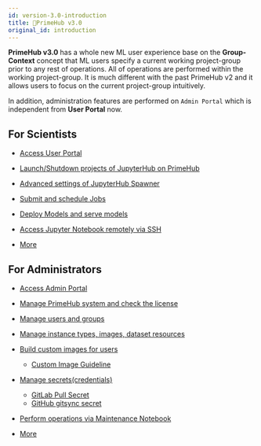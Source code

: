 ```yaml
---
id: version-3.0-introduction
title: 🌟PrimeHub v3.0
original_id: introduction
---
```


**PrimeHub v3.0** has a whole new ML user experience base on the **Group-Context** concept that ML users specify a current working project-group prior to any rest of operations. All of operations are performed within the working project-group. It is much different with the past PrimeHub v2 and it allows users to focus on the current project-group intuitively.

In addition, administration features are performed on `Admin Portal` which is independent from **User Portal** now.

## For Scientists

+ [Access User Portal](quickstart/login-portal-user.md)

+ [Launch/Shutdown projects of JupyterHub on PrimeHub](quickstart/launch-project)

+ [Advanced settings of JupyterHub Spawner](user-advanced-setting)
  
+ [Submit and schedule Jobs](job-submission-feature)

+ [Deploy Models and serve models](model-deployment-feature)

+ [Access Jupyter Notebook remotely via SSH](guide_manual/ssh-config)

+ [More](getting-started-user)

## For Administrators

+ [Access Admin Portal](quickstart/login-portal-admin)

+ [Manage PrimeHub system and check the license](guide_manual/admin-system)

+ [Manage users and groups](guide_manual/admin-user)

+ [Manage instance types, images, dataset resources](guide_manual/admin-instancetype)

+ [Build custom images for users](guide_manual/admin-build-image)
  + [Custom Image Guideline](guide_manual/custom-image-guideline)

+ [Manage secrets(credentials)](guide_manual/admin-secret.md) 

  + [GitLab Pull Secret](quickstart/secret-pull-image)
  + [GitHub gitsync secret](quickstart/secret-gitsync)


+ [Perform operations via Maintenance Notebook](maintenance)

+ [More](getting-started-admin)
